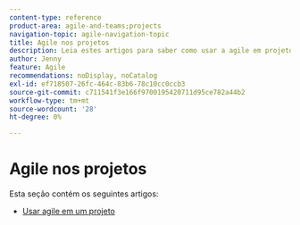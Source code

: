 ```yaml
---
content-type: reference
product-area: agile-and-teams;projects
navigation-topic: agile-navigation-topic
title: Agile nos projetos
description: Leia estes artigos para saber como usar a agile em projetos.
author: Jenny
feature: Agile
recommendations: noDisplay, noCatalog
exl-id: ef718507-26fc-464c-83b6-78c10cc0ccb3
source-git-commit: c711541f3e166f9700195420711d95ce782a44b2
workflow-type: tm+mt
source-wordcount: '28'
ht-degree: 0%

---
```


# Agile nos projetos

Esta seção contém os seguintes artigos:

* [Usar agile em um projeto](../../agile/agile-in-projects/use-agile-on-a-project.md)
